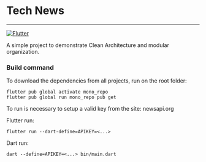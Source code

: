 # Tech News

---

[![Flutter](https://github.com/thim/technews/actions/workflows/flutter.yml/badge.svg)](https://github.com/thim/technews/actions/workflows/flutter.yml)

A simple project to demonstrate Clean Architecture and modular organization.

### Build command

To download the dependencies from all projects, run on the root folder:

```shell
flutter pub global activate mono_repo
flutter pub global run mono_repo pub get
```

To run is necessary to setup a valid key from the site: newsapi.org

Flutter run:

```shell
flutter run --dart-define=APIKEY=<...>
```

Dart run:

```shell
dart --define=APIKEY=<...> bin/main.dart
```